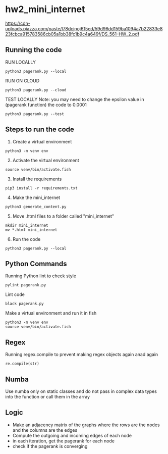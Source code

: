 # hw2_mini_internet

https://cdn-uploads.piazza.com/paste/l78dcjpoj615ed/59d96dd159ba1094a7b22833e823fcbca915783586cb05a1bb38fc1b9c4a649f/DS_561-HW_2.pdf

## Running the code
RUN LOCALLY
```
python3 pagerank.py --local
```
RUN ON CLOUD
```
python3 pagerank.py --cloud
```
TEST LOCALLY
Note: you may need to change the epsilon value in (pagerank function) the code to 0.0001
```
python3 pagerank.py --test
```

## Steps to run the code
1. Create a virtual environment
```
python3 -m venv env
```
2. Activate the virtual environment
```
source venv/bin/activate.fish
```
3. Install the requirements
```
pip3 install -r requirements.txt
```
4. Make the mini_internet
```
python3 generate_content.py
```
5. Move .html files to a folder called "mini_internet"
```
mkdir mini_internet
mv *.html mini_internet
```
6. Run the code
```
python3 pagerank.py --local
```


## Python Commands
Running Python lint to check style
```
pylint pagerank.py 
```

Lint code
```
black pagerank.py
```

Make a virtual environment and run it in fish
```
python3 -m venv env
source venv/bin/activate.fish
```

## Regex
Running regex.compile to prevent making regex objects again anad again 
```
re.compile(str)
```

## Numba
Use numba only on static classes and do not pass in complex data types into the function or call them in the array

## Logic
- Make an adjacency matrix of the graphs where the rows are the nodes and the columns are the edges
- Compute the outgoing and incoming edges of each node
- in each iteration, get the pagerank for each node 
- check if the pagerank is converging

